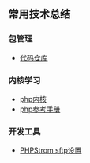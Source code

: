 ## 常用技术总结

### 包管理

 - [代码仓库](https://packagist.phpcomposer.com/)

### 内核学习

 - [php内核](http://www.php-internals.com/book/)
 - [php参考手册](http://php.net)

### 开发工具

 - [PHPStrom sftp设置](http://www.cnblogs.com/jikey/p/3486621.html)






